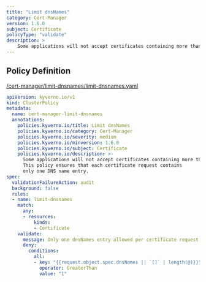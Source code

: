 ```yaml
---
title: "Limit dnsNames"
category: Cert-Manager
version: 1.6.0
subject: Certificate
policyType: "validate"
description: >
    Some applications will not accept certificates containing more than a single name. This policy ensures that each certificate request contains only one DNS name entry.
---
```


## Policy Definition
<a href="https://github.com/kyverno/policies/raw/main//cert-manager/limit-dnsnames/limit-dnsnames.yaml" target="-blank">/cert-manager/limit-dnsnames/limit-dnsnames.yaml</a>

```yaml
apiVersion: kyverno.io/v1
kind: ClusterPolicy
metadata:
  name: cert-manager-limit-dnsnames
  annotations:
    policies.kyverno.io/title: Limit dnsNames
    policies.kyverno.io/category: Cert-Manager
    policies.kyverno.io/severity: medium
    policies.kyverno.io/minversion: 1.6.0
    policies.kyverno.io/subject: Certificate
    policies.kyverno.io/description: >-
      Some applications will not accept certificates containing more than a single name.
      This policy ensures that each certificate request contains
      only one DNS name entry.
spec:
  validationFailureAction: audit
  background: false
  rules:
  - name: limit-dnsnames
    match:
      any:
      - resources:
          kinds:
          - Certificate
    validate:
      message: Only one dnsNames entry allowed per certificate request.
      deny:
        conditions:
          all:
          - key: "{{request.object.spec.dnsNames || `[]` | length(@)}}"
            operator: GreaterThan
            value: "1"
```
